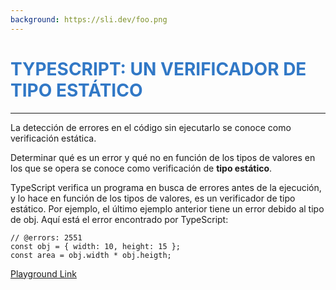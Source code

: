 ```yaml
---
background: https://sli.dev/foo.png
---
```


# TypeScript: un verificador de tipo estático
---
La detección de errores en el código sin ejecutarlo se conoce como verificación estática. 

Determinar qué es un error y qué no en función de los tipos de valores en los que se opera se conoce como verificación de **tipo estático**.

TypeScript verifica un programa en busca de errores antes de la ejecución, y lo hace en función de los tipos de valores, es un verificador de tipo estático. Por ejemplo, el último ejemplo anterior tiene un error debido al tipo de obj. Aquí está el error encontrado por TypeScript: 

```tsx
// @errors: 2551
const obj = { width: 10, height: 15 };
const area = obj.width * obj.heigth;
```

[Playground Link](https://www.typescriptlang.org/play?#code/PTAEAEFMCdoe2gZwFygEwFYMEYBQBjOAO0QBdQ4AjAK1AF5QBvUAdwEsATUgC1WwAYANKG6Q2Ac26k+GUAF8A3AWJlQAQ2iQ19CjQB07Lt1AAqXdT2iJPBUA)


<style>
h1 {
  background-color: #3178c6;
  background-size: 100%;
  text-transform: uppercase;
  font-weight: 700;
  -webkit-background-clip: text;
  -moz-background-clip: text;
  -webkit-text-fill-color: transparent;
  -moz-text-fill-color: transparent;
}
</style>

